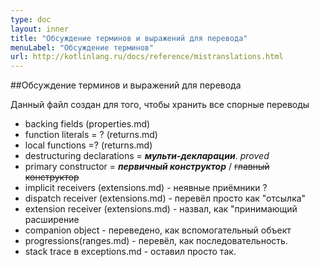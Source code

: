 ```yaml
---
type: doc
layout: inner
title: "Обсуждение терминов и выражений для перевода"
menuLabel: "Обсуждение терминов"
url: http://kotlinlang.ru/docs/reference/mistranslations.html
---
```


##Обсуждение терминов и выражений для перевода

Данный файл создан для того, чтобы хранить все спорные переводы

* backing fields (properties.md)
* function literals = ? (returns.md)
* local functions =? (returns.md)
* destructuring declarations = ___мульти-декларации___. *proved*
* primary constructor = ___первичный конструктор___ / ~~главный конструктор~~
* implicit receivers (extensions.md) - неявные приёмники ?
* dispatch receiver (extensions.md) - перевёл просто как "отсылка"
* extension receiver (extensions.md) - назвал, как "принимающий расширение
* companion object - переведено, как вспомогательный объект
* progressions(ranges.md) - перевёл, как последовательность.
* stack trace в exceptions.md - оставил просто так.
